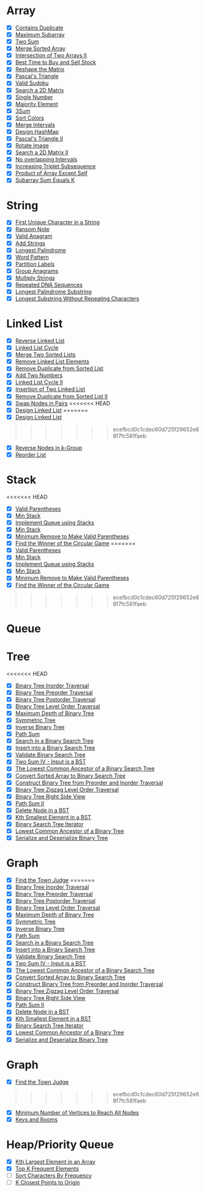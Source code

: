 # Array

- [x] [Contains Duplicate](https://leetcode.com/problems/contains-duplicate/)
- [x] [Maximum Subarray](https://leetcode.com/problems/maximum-subarray/)
- [x] [Two Sum](https://leetcode.com/problems/two-sum/)
- [x] [Merge Sorted Array](https://leetcode.com/problems/merge-sorted-array/)
- [x] [Intersection of Two Arrays II](https://leetcode.com/problems/intersection-of-two-arrays-ii/)
- [x] [Best Time to Buy and Sell Stock](https://leetcode.com/problems/best-time-to-buy-and-sell-stock/)
- [x] [Reshape the Matrix](https://leetcode.com/problems/reshape-the-matrix/)
- [x] [Pascal's Triangle](https://leetcode.com/problems/pascals-triangle/)
- [x] [Valid Sudoku](https://leetcode.com/problems/valid-sudoku/)
- [x] [Search a 2D Matrix](https://leetcode.com/problems/search-a-2d-matrix/)
- [x] [Single Number](https://leetcode.com/problems/single-number/)
- [x] [Majority Element](https://leetcode.com/problems/majority-element/)
- [x] [3Sum](https://leetcode.com/problems/3sum/)
- [x] [Sort Colors](https://leetcode.com/problems/sort-colors/)
- [x] [Merge Intervals](https://leetcode.com/problems/merge-intervals/)
- [x] [Design HashMap](https://leetcode.com/problems/design-hashmap/)
- [x] [Pascal's Triangle II](https://leetcode.com/problems/pascals-triangle-ii/)
- [x] [Rotate Image](https://leetcode.com/problems/rotate-image/)
- [x] [Search a 2D Matrix II](https://leetcode.com/problems/search-a-2d-matrix-ii/)
- [x] [No overlapping Intervals](https://leetcode.com/problems/non-overlapping-intervals/)
- [x] [Increasing Triplet Subsequence](https://leetcode.com/problems/increasing-triplet-subsequence/)
- [x] [Product of Array Except Self](https://leetcode.com/problems/product-of-array-except-self/)
- [x] [Subarray Sum Equals K](https://leetcode.com/problems/subarray-sum-equals-k/)

# String

- [x] [First Unique Character in a String](https://leetcode.com/problems/first-unique-character-in-a-string/)
- [x] [Ransom Note](https://leetcode.com/problems/ransom-note/)
- [x] [Valid Anagram](https://leetcode.com/problems/valid-anagram/)
- [x] [Add Strings](https://leetcode.com/problems/add-strings/)
- [x] [Longest Palindrome](https://leetcode.com/problems/longest-palindrome/)
- [x] [Word Pattern](https://leetcode.com/problems/word-pattern/)
- [x] [Partition Labels](https://leetcode.com/problems/partition-labels/)
- [x] [Group Anagrams](https://leetcode.com/problems/group-anagrams/)
- [x] [Multiply Strings](https://leetcode.com/problems/multiply-strings/)
- [x] [Repeated DNA Sequences](https://leetcode.com/problems/repeated-dna-sequences/)
- [x] [Longest Palindrome Substring](https://leetcode.com/problems/longest-palindromic-substring/)
- [x] [Longest Substring Without Repeating Characters](https://leetcode.com/problems/longest-substring-without-repeating-characters/)

# Linked List

- [x] [Reverse Linked List](https://leetcode.com/problems/reverse-linked-list/)
- [x] [Linked List Cycle](https://leetcode.com/problems/linked-list-cycle/)
- [x] [Merge Two Sorted Lists](https://leetcode.com/problems/merge-two-sorted-lists/)
- [x] [Remove Linked List Elements](https://leetcode.com/problems/remove-linked-list-elements/)
- [x] [Remove Duplicate from Sorted List](https://leetcode.com/problems/remove-duplicates-from-sorted-list/)
- [x] [Add Two Numbers](https://leetcode.com/problems/add-two-numbers/)
- [x] [Linked List Cycle II](https://leetcode.com/problems/linked-list-cycle-ii/)
- [x] [Insertion of Two Linked List](https://leetcode.com/problems/intersection-of-two-linked-lists/)
- [x] [Remove Duplicate from Sorted List II](https://leetcode.com/problems/remove-duplicates-from-sorted-list-ii/)
- [x] [Swap Nodes in Pairs](https://leetcode.com/problems/swap-nodes-in-pairs/)
<<<<<<< HEAD
- [x] [Design Linked List](https://leetcode.com/problems/design-linked-list/)
=======
- [x] [Design Linked List](https://leetcode.com/problems/design-linked-list/)
>>>>>>> ecefbcd0c1cdec60d725f29652e68f7fc581faeb
- [x] [Reverse Nodes in k-Group](https://leetcode.com/problems/reverse-nodes-in-k-group/)
- [x] [Reorder List](https://leetcode.com/problems/reorder-list/)

# Stack

<<<<<<< HEAD
- [x] [Valid Parentheses](https://leetcode.com/problems/valid-parentheses/)
- [x] [Min Stack](https://leetcode.com/problems/min-stack/)
- [x] [Implement Queue using Stacks](https://leetcode.com/problems/implement-queue-using-stacks/)
- [x] [Min Stack](https://leetcode.com/problems/min-stack/)
- [x] [Minimum Remove to Make Valid Parentheses](https://leetcode.com/problems/minimum-remove-to-make-valid-parentheses/)
- [x] [Find the Winner of the Circular Game](https://leetcode.com/problems/find-the-winner-of-the-circular-game/)
=======
- [x] [Valid Parentheses](https://leetcode.com/problems/valid-parentheses/)
- [x] [Min Stack](https://leetcode.com/problems/min-stack/)
- [x] [Implement Queue using Stacks](https://leetcode.com/problems/implement-queue-using-stacks/)
- [x] [Min Stack](https://leetcode.com/problems/min-stack/)
- [x] [Minimum Remove to Make Valid Parentheses](https://leetcode.com/problems/minimum-remove-to-make-valid-parentheses/)
- [x] [Find the Winner of the Circular Game](https://leetcode.com/problems/find-the-winner-of-the-circular-game/)
>>>>>>> ecefbcd0c1cdec60d725f29652e68f7fc581faeb

# Queue

# Tree

<<<<<<< HEAD
- [x] [Binary Tree Inorder Traversal](https://leetcode.com/problems/binary-tree-inorder-traversal/)
- [x] [Binary Tree Preorder Traversal](https://leetcode.com/problems/binary-tree-preorder-traversal/)
- [x] [Binary Tree Postorder Traversal](https://leetcode.com/problems/binary-tree-postorder-traversal/)
- [x] [Binary Tree Level Order Traversal](https://leetcode.com/problems/binary-tree-level-order-traversal/)
- [x] [Maximum Depth of Binary Tree](https://leetcode.com/problems/maximum-depth-of-binary-tree/)
- [x] [Symmetric Tree](https://leetcode.com/problems/symmetric-tree/)
- [x] [Inverse Binary Tree](https://leetcode.com/problems/invert-binary-tree/)
- [x] [Path Sum](https://leetcode.com/problems/path-sum/)
- [x] [Search in a Binary Search Tree](https://leetcode.com/problems/search-in-a-binary-search-tree/)
- [x] [Insert into a Binary Search Tree](https://leetcode.com/problems/insert-into-a-binary-search-tree/)
- [x] [Validate Binary Search Tree](https://leetcode.com/problems/validate-binary-search-tree/)
- [x] [Two Sum IV - Input is a BST](https://leetcode.com/problems/two-sum-iv-input-is-a-bst/)
- [x] [The Lowest Common Ancestor of a Binary Search Tree](https://leetcode.com/problems/lowest-common-ancestor-of-a-binary-search-tree/)
- [x] [Convert Sorted Array to Binary Search Tree](https://leetcode.com/problems/convert-sorted-array-to-binary-search-tree/)
- [x] [Construct Binary Tree from Preorder and Inorder Traversal](https://leetcode.com/problems/construct-binary-tree-from-preorder-and-inorder-traversal/)
- [x] [Binary Tree Zigzag Level Order Traversal](https://leetcode.com/problems/binary-tree-zigzag-level-order-traversal/)
- [x] [Binary Tree Right Side View](https://leetcode.com/problems/binary-tree-right-side-view/)
- [x] [Path Sum II](https://leetcode.com/problems/path-sum-ii/)
- [x] [Delete Node in a BST](https://leetcode.com/problems/delete-node-in-a-bst/)
- [x] [Kth Smallest Element in a BST](https://leetcode.com/problems/kth-smallest-element-in-a-bst/)
- [x] [Binary Search Tree Iterator](https://leetcode.com/problems/binary-search-tree-iterator/)
- [x] [Lowest Common Ancestor of a Binary Tree](https://leetcode.com/problems/lowest-common-ancestor-of-a-binary-tree/)
- [x] [Serialize and Deserialize Binary Tree](https://leetcode.com/problems/serialize-and-deserialize-binary-tree/)

# Graph

- [x] [Find the Town Judge](https://leetcode.com/problems/find-the-town-judge/)
=======
- [x] [Binary Tree Inorder Traversal](https://leetcode.com/problems/binary-tree-inorder-traversal/)
- [x] [Binary Tree Preorder Traversal](https://leetcode.com/problems/binary-tree-preorder-traversal/)
- [x] [Binary Tree Postorder Traversal](https://leetcode.com/problems/binary-tree-postorder-traversal/)
- [x] [Binary Tree Level Order Traversal](https://leetcode.com/problems/binary-tree-level-order-traversal/)
- [x] [Maximum Depth of Binary Tree](https://leetcode.com/problems/maximum-depth-of-binary-tree/)
- [x] [Symmetric Tree](https://leetcode.com/problems/symmetric-tree/)
- [x] [Inverse Binary Tree](https://leetcode.com/problems/invert-binary-tree/)
- [x] [Path Sum](https://leetcode.com/problems/path-sum/)
- [x] [Search in a Binary Search Tree](https://leetcode.com/problems/search-in-a-binary-search-tree/)
- [x] [Insert into a Binary Search Tree](https://leetcode.com/problems/insert-into-a-binary-search-tree/)
- [x] [Validate Binary Search Tree](https://leetcode.com/problems/validate-binary-search-tree/)
- [x] [Two Sum IV - Input is a BST](https://leetcode.com/problems/two-sum-iv-input-is-a-bst/)
- [x] [The Lowest Common Ancestor of a Binary Search Tree](https://leetcode.com/problems/lowest-common-ancestor-of-a-binary-search-tree/)
- [x] [Convert Sorted Array to Binary Search Tree](https://leetcode.com/problems/convert-sorted-array-to-binary-search-tree/)
- [x] [Construct Binary Tree from Preorder and Inorder Traversal](https://leetcode.com/problems/construct-binary-tree-from-preorder-and-inorder-traversal/)
- [x] [Binary Tree Zigzag Level Order Traversal](https://leetcode.com/problems/binary-tree-zigzag-level-order-traversal/)
- [x] [Binary Tree Right Side View](https://leetcode.com/problems/binary-tree-right-side-view/)
- [x] [Path Sum II](https://leetcode.com/problems/path-sum-ii/)
- [x] [Delete Node in a BST](https://leetcode.com/problems/delete-node-in-a-bst/)
- [x] [Kth Smallest Element in a BST](https://leetcode.com/problems/kth-smallest-element-in-a-bst/)
- [x] [Binary Search Tree Iterator](https://leetcode.com/problems/binary-search-tree-iterator/)
- [x] [Lowest Common Ancestor of a Binary Tree](https://leetcode.com/problems/lowest-common-ancestor-of-a-binary-tree/)
- [x] [Serialize and Deserialize Binary Tree](https://leetcode.com/problems/serialize-and-deserialize-binary-tree/)

# Graph

- [x] [Find the Town Judge](https://leetcode.com/problems/find-the-town-judge/)
>>>>>>> ecefbcd0c1cdec60d725f29652e68f7fc581faeb
- [x] [Minimum Number of Vertices to Reach All Nodes](https://leetcode.com/problems/minimum-number-of-vertices-to-reach-all-nodes/)
- [x] [Keys and Rooms](https://leetcode.com/problems/keys-and-rooms/)

# Heap/Priority Queue

- [x] [Kth Largest Element in an Array](https://leetcode.com/problems/kth-largest-element-in-an-array/)
- [x] [Top K Frequent Elements](https://leetcode.com/problems/top-k-frequent-elements/)
- [ ] [Sort Characters By Frequency](https://leetcode.com/problems/sort-characters-by-frequency/)
- [ ] [K Closest Points to Origin](https://leetcode.com/problems/k-closest-points-to-origin/)
